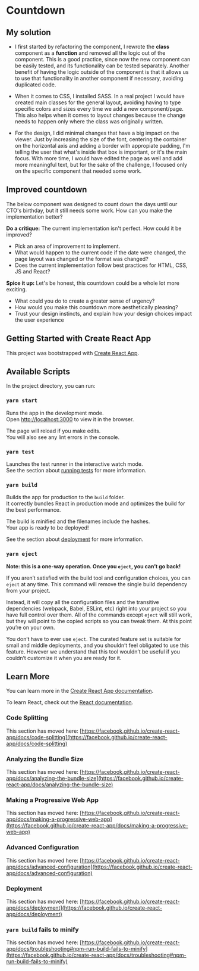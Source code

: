 # Countdown

## My solution

* I first started by refactoring the component, I rewrote the **class** component as a **function** and removed all the logic out of the component. This is a good practice, since now the new component can be easily tested, and its functionality can be tested separately.
Another benefit of having the logic outside of the component is that it allows us to use that functionality in another component if necessary, avoiding duplicated code.

* When it comes to CSS, I installed SASS. In a real project I would have created main classes for the general layout, avoiding having to type specific colors and sizes every time we add a new component/page. This also helps when it comes to layout changes because the change needs to happen only where the class was originally written.

* For the design, I did minimal changes that have a big impact on the viewer. Just by increasing the size of the font, centering the container on the horizontal axis and adding a border with appropiate padding, I'm telling the user that what's inside that box is important, or it's the main focus.
With more time, I would have edited the page as well and add more meaningful text, but for the sake of the challenge, I focused only on the specific component that needed some work.
 

## Improved countdown
The below component was designed to count down the days until our CTO's birthday, but it still needs some work. How can you make the implementation better?

**Do a critique:** The current implementation isn't perfect. How could it be improved?

* Pick an area of improvement to implement.
* What would happen to the current code if the date were changed, the page layout was changed or the format was changed?
* Does the current implementation follow best practices for HTML, CSS, JS and React?

**Spice it up:** Let's be honest, this countdown could be a whole lot more exciting.

* What could you do to create a greater sense of urgency?
* How would you make this countdown more aesthetically pleasing?
* Trust your design instincts, and explain how your design choices impact the user experience

## Getting Started with Create React App

This project was bootstrapped with [Create React App](https://github.com/facebook/create-react-app).

## Available Scripts

In the project directory, you can run:

### `yarn start`

Runs the app in the development mode.\
Open [http://localhost:3000](http://localhost:3000) to view it in the browser.

The page will reload if you make edits.\
You will also see any lint errors in the console.

### `yarn test`

Launches the test runner in the interactive watch mode.\
See the section about [running tests](https://facebook.github.io/create-react-app/docs/running-tests) for more information.

### `yarn build`

Builds the app for production to the `build` folder.\
It correctly bundles React in production mode and optimizes the build for the best performance.

The build is minified and the filenames include the hashes.\
Your app is ready to be deployed!

See the section about [deployment](https://facebook.github.io/create-react-app/docs/deployment) for more information.

### `yarn eject`

**Note: this is a one-way operation. Once you `eject`, you can’t go back!**

If you aren’t satisfied with the build tool and configuration choices, you can `eject` at any time. This command will remove the single build dependency from your project.

Instead, it will copy all the configuration files and the transitive dependencies (webpack, Babel, ESLint, etc) right into your project so you have full control over them. All of the commands except `eject` will still work, but they will point to the copied scripts so you can tweak them. At this point you’re on your own.

You don’t have to ever use `eject`. The curated feature set is suitable for small and middle deployments, and you shouldn’t feel obligated to use this feature. However we understand that this tool wouldn’t be useful if you couldn’t customize it when you are ready for it.

## Learn More

You can learn more in the [Create React App documentation](https://facebook.github.io/create-react-app/docs/getting-started).

To learn React, check out the [React documentation](https://reactjs.org/).

### Code Splitting

This section has moved here: [https://facebook.github.io/create-react-app/docs/code-splitting](https://facebook.github.io/create-react-app/docs/code-splitting)

### Analyzing the Bundle Size

This section has moved here: [https://facebook.github.io/create-react-app/docs/analyzing-the-bundle-size](https://facebook.github.io/create-react-app/docs/analyzing-the-bundle-size)

### Making a Progressive Web App

This section has moved here: [https://facebook.github.io/create-react-app/docs/making-a-progressive-web-app](https://facebook.github.io/create-react-app/docs/making-a-progressive-web-app)

### Advanced Configuration

This section has moved here: [https://facebook.github.io/create-react-app/docs/advanced-configuration](https://facebook.github.io/create-react-app/docs/advanced-configuration)

### Deployment

This section has moved here: [https://facebook.github.io/create-react-app/docs/deployment](https://facebook.github.io/create-react-app/docs/deployment)

### `yarn build` fails to minify

This section has moved here: [https://facebook.github.io/create-react-app/docs/troubleshooting#npm-run-build-fails-to-minify](https://facebook.github.io/create-react-app/docs/troubleshooting#npm-run-build-fails-to-minify)
